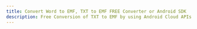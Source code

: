 ---title: Convert Word to EMF, TXT to EMF FREE Converter or Android SDKdescription: Free Conversion of TXT to EMF by using Android Cloud APIs & SDKs. Also Create, Edit & Render Microsoft Word & OpenOffice documents in the Cloud.---